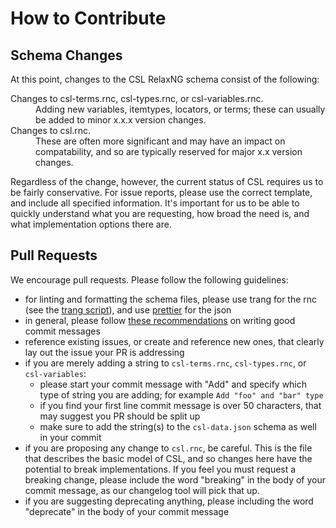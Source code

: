 # How to Contribute

## Schema Changes

At this point, changes to the CSL RelaxNG schema consist of the following:

<dl>
  <dt>Changes to csl-terms.rnc, csl-types.rnc, or csl-variables.rnc.</dt>
  <dd>Adding new variables, itemtypes, locators, or terms; these can usually be added to minor x.x.x version changes.</dd>
  <dt>Changes to csl.rnc.</dt>
  <dd>These are often more significant and may have an impact on compatability, and so are typically reserved for major x.x version changes.</dd>
</dl>

Regardless of the change, however, the current status of CSL requires us to be fairly conservative. For issue reports, please use the correct template, and include all specified information. It's important for us to be able to quickly understand what you are requesting, how broad the need is, and what implementation options there are.

## Pull Requests

We encourage pull requests. Please follow the following guidelines:

- for linting and formatting the schema files, please use trang for the rnc (see the [trang script](tools/rnc-validate-format.sh)), and use [prettier](https://prettier.io) for the json
- in general, please follow [these recommendations](https://www.freecodecamp.org/news/writing-good-commit-messages-a-practical-guide/) on writing good commit messages
- reference existing issues, or create and reference new ones, that clearly lay out the issue your PR is addressing
- if you are merely adding a string to `csl-terms.rnc`, `csl-types.rnc`, or `csl-variables`:
   - please start your commit message with "Add" and specify which type of string you are adding; for example `Add "foo" and "bar" type`
   - if you find your first line commit message is over 50 characters, that may suggest you PR should be split up
   - make sure to add the string(s) to the `csl-data.json` schema as well in your commit
- if you are proposing any change to `csl.rnc`, be careful. This is the file that describes the basic model of CSL, and so changes here have the potential to break implementations. If you feel you must request a breaking change, please include the word "breaking" in the body of your commit message, as our changelog tool will pick that up.
- if you are suggesting deprecating anything, please including the word "deprecate" in the body of your commit message
